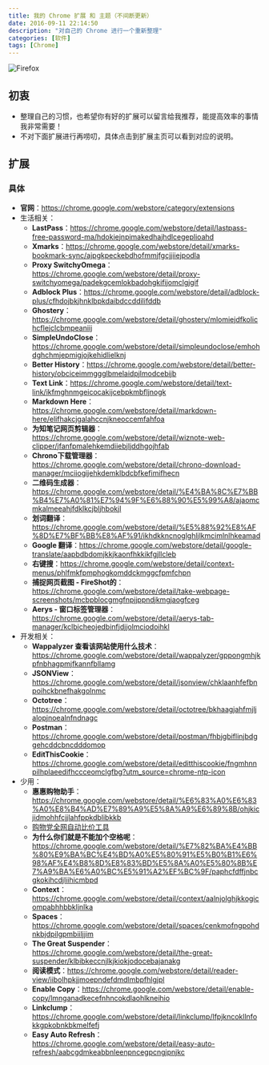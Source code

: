```yaml
---
title: 我的 Chrome 扩展 和 主题（不间断更新）
date: 2016-09-11 22:14:50
description: "对自己的 Chrome 进行一个重新整理"
categories: [软件]
tags: [Chrome]
---
```



<!-- more -->

![Firefox](http://img.youmeek.com/2016/Chrome.jpg)


## 初衷

- 整理自己的习惯，也希望你有好的扩展可以留言给我推荐，能提高效率的事情我非常需要！
- 不对下面扩展进行再唠叨，具体点击到扩展主页可以看到对应的说明。


## 扩展

### 具体

- **官网**：<https://chrome.google.com/webstore/category/extensions>
- 生活相关：
    - **LastPass**：<https://chrome.google.com/webstore/detail/lastpass-free-password-ma/hdokiejnpimakedhajhdlcegeplioahd>
    - **Xmarks**：<https://chrome.google.com/webstore/detail/xmarks-bookmark-sync/ajpgkpeckebdhofmmjfgcjjiiejpodla>
    - **Proxy SwitchyOmega**：<https://chrome.google.com/webstore/detail/proxy-switchyomega/padekgcemlokbadohgkifijomclgjgif>
    - **Adblock Plus**：<https://chrome.google.com/webstore/detail/adblock-plus/cfhdojbkjhnklbpkdaibdccddilifddb>
    - **Ghostery**：<https://chrome.google.com/webstore/detail/ghostery/mlomiejdfkolichcflejclcbmpeaniij>
    - **SimpleUndoClose**：<https://chrome.google.com/webstore/detail/simpleundoclose/emhohdghchmjepmigjojkehidlielknj>
    - **Better History**：<https://chrome.google.com/webstore/detail/better-history/obciceimmggglbmelaidpjlmodcebijb>
    - **Text Link**：<https://chrome.google.com/webstore/detail/text-link/ikfmghnmgeicocakijcebpkmbfljnogk>
    - **Markdown Here**：<https://chrome.google.com/webstore/detail/markdown-here/elifhakcjgalahccnjkneoccemfahfoa>
    - **为知笔记网页剪辑器**：<https://chrome.google.com/webstore/detail/wiznote-web-clipper/jfanfpmalehkemdiiebjljddhgojhfab>
    - **Chrono下载管理器**：<https://chrome.google.com/webstore/detail/chrono-download-manager/mciiogijehkdemklbdcbfkefimifhecn>
    - **二维码生成器**：<https://chrome.google.com/webstore/detail/%E4%BA%8C%E7%BB%B4%E7%A0%81%E7%94%9F%E6%88%90%E5%99%A8/ajaomcmkalmeeahjfdklkcjbljhbokjl>
    - **划词翻译**：<https://chrome.google.com/webstore/detail/%E5%88%92%E8%AF%8D%E7%BF%BB%E8%AF%91/ikhdkkncnoglghljlkmcimlnlhkeamad>
    - **Google 翻译**：<https://chrome.google.com/webstore/detail/google-translate/aapbdbdomjkkjkaonfhkkikfgjllcleb>
    - **右键搜**：<https://chrome.google.com/webstore/detail/context-menus/phlfmkfpmphogkomddckmggcfpmfchpn>
    - **捕捉网页截图 - FireShot的**：<https://chrome.google.com/webstore/detail/take-webpage-screenshots/mcbpblocgmgfnpjjppndjkmgjaogfceg>
    - **Aerys - 窗口标签管理器**：<https://chrome.google.com/webstore/detail/aerys-tab-manager/kclbicheojedbinfjdjjolmciodoihkl>
- 开发相关：
    - **Wappalyzer 查看该网站使用什么技术**：<https://chrome.google.com/webstore/detail/wappalyzer/gppongmhjkpfnbhagpmjfkannfbllamg>
    - **JSONView**：<https://chrome.google.com/webstore/detail/jsonview/chklaanhfefbnpoihckbnefhakgolnmc>
    - **Octotree**：<https://chrome.google.com/webstore/detail/octotree/bkhaagjahfmjljalopjnoealnfndnagc>
    - **Postman**：<https://chrome.google.com/webstore/detail/postman/fhbjgbiflinjbdggehcddcbncdddomop>
    - **EditThisCookie**：<https://chrome.google.com/webstore/detail/editthiscookie/fngmhnnpilhplaeedifhccceomclgfbg?utm_source=chrome-ntp-icon>
- 少用：
    - **惠惠购物助手**：<https://chrome.google.com/webstore/detail/%E6%83%A0%E6%83%A0%E8%B4%AD%E7%89%A9%E5%8A%A9%E6%89%8B/ohjkicjidmohhfcjjlahfppkdblibkkb>
    - [购物党全网自动比价工具](https://chrome.google.com/webstore/detail/%E8%B4%AD%E7%89%A9%E5%85%9A%E5%85%A8%E7%BD%91%E8%87%AA%E5%8A%A8%E6%AF%94%E4%BB%B7%E5%B7%A5%E5%85%B7%EF%BC%9A%E6%B7%98%E5%AE%9D%E4%BA%AC%E4%B8%9C%E7%BE%8E%E4%BA%9A%E6%97%A5%E4%BA%9A%E6%AF%94%E4%BB%B7%E3%80%8118/jgphnjokjhjlcnnajmfjlacjnjkhleah)
    - **为什么你们就是不能加个空格呢**：<https://chrome.google.com/webstore/detail/%E7%82%BA%E4%BB%80%E9%BA%BC%E4%BD%A0%E5%80%91%E5%B0%B1%E6%98%AF%E4%B8%8D%E8%83%BD%E5%8A%A0%E5%80%8B%E7%A9%BA%E6%A0%BC%E5%91%A2%EF%BC%9F/paphcfdffjnbcgkokihcdjliihicmbpd>
    - **Context**：<https://chrome.google.com/webstore/detail/context/aalnjolghjkkogicompabhhbbkljnlka>
    - **Spaces**：<https://chrome.google.com/webstore/detail/spaces/cenkmofngpohdnkbjdpilgpmbiiljjim>
    - **The Great Suspender**：<https://chrome.google.com/webstore/detail/the-great-suspender/klbibkeccnjlkjkiokjodocebajanakg>
    - **阅读模式**：<https://chrome.google.com/webstore/detail/reader-view/iibolhpkjjmoepndefdmdlmbpfhlgjpl>
    - **Enable Copy**：<https://chrome.google.com/webstore/detail/enable-copy/lmnganadkecefnhncokdlaohlkneihio>
    - **Linkclump**：<https://chrome.google.com/webstore/detail/linkclump/lfpjkncokllnfokkgpkobnkbkmelfefj>
    - **Easy Auto Refresh**：<https://chrome.google.com/webstore/detail/easy-auto-refresh/aabcgdmkeabbnleenpncegpcngjpnjkc>
